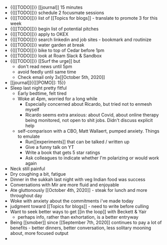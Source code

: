 - {{[[TODO]]}} [[journal]] 15 minutes
- {{[[TODO]]}} schedule 2 focusmate sessions
- {{[[TODO]]}} list of [[Topics for blogs]] - translate to promote 3 for this week
- {{[[TODO]]}} begin list of potential pitches
- {{[[TODO]]}} apply to OKEX
- {{[[TODO]]}} search linkedin and job sites - bookmark and routinize
- {{[[TODO]]}} water garden at break
- {{[[TODO]]}} bike to top of Cedar before 1pm
- {{[[TODO]]}} look at Roam Slack & Sandbox
- {{[[TODO]]}} [[Surf the urge]] but 
    - don't read news until 5pm
    - avoid feedly until same time
    - Check email only 3x[[October 5th, 2020]]
- [[journal]]{{[[POMO]]: 15}}
- Sleep last night pretty fitful
    - Early bedtime, felt tired
    - Woke at 4pm, worried for a long while
        - Especially concerned about Ricardo, but tried not to enmesh myself
        - Ricardo seems extra anxious: about Covid, about online therapy being monitored, not open to shit jobs. Didn't discuss explicit help
    - self-comparison with a CBO, Matt Wallaert, pumped anxiety. Things to emulate
        - Run[[experiments]] that can be talked / written up
        - Give a funny talk on YT
        - Write a book that gets 5 star ratings
        - Ask colleagues to indicate whether I'm polarizing or would work again
- Neck still painful
- Dry coughing a bit, fatigue
- Dinner in the sukkah last night with veg Indian food was success
- Conversations with Mir are more fluid and enjoyable
- Ate gluttonously [[October 4th, 2020]] - steak for lunch and more throughout day
- Woke with anxiety about the commitments i've made today
- judgment toward [[Topics for blogs]] - need to write before culling
- Want to seek better ways to get [[in the loop]] with Beckett & Yair
    - perhaps info, rather than exhortation, is a better entryway
- Being [[smober]] since [[September 7th, 2020]] continues to pay a lot of benefits - better dinners, better conversation, less solitary mooning about, more focused output
- 
